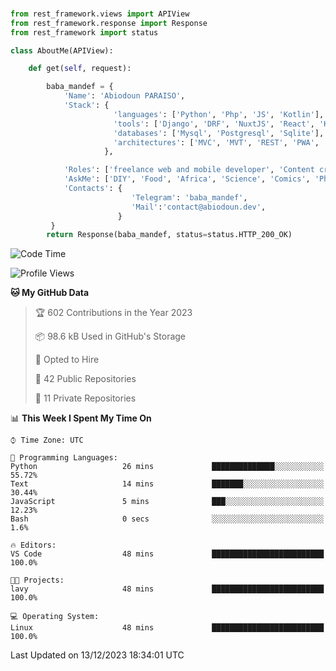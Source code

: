 ###
```python
from rest_framework.views import APIView
from rest_framework.response import Response
from rest_framework import status

class AboutMe(APIView):

    def get(self, request):

        baba_mandef = {
            'Name': 'Abiodoun PARAISO',
            'Stack': {
                       'languages': ['Python', 'Php', 'JS', 'Kotlin'],
                       'tools': ['Django', 'DRF', 'NuxtJS', 'React', 'Kotlin', 'Electron'],
                       'databases': ['Mysql', 'Postgresql', 'Sqlite'],
                       'architectures': ['MVC', 'MVT', 'REST', 'PWA', 'SPA', 'MicroServices']
                     },

            'Roles': ['freelance web and mobile developer', 'Content creator', 'Teacher', 'Mentor'],
            'AskMe': ['DIY', 'Food', 'Africa', 'Science', 'Comics', 'Photography', 'Tech', 'Programming'],
            'Contacts': {
                           'Telegram': 'baba_mandef',
                           'Mail':'contact@abiodoun.dev',
                        }
         }
        return Response(baba_mandef, status=status.HTTP_200_OK)

```                    

<!--START_SECTION:waka-->
![Code Time](http://img.shields.io/badge/Code%20Time-902%20hrs%201%20min-blue)

![Profile Views](http://img.shields.io/badge/Profile%20Views-0-blue)

**🐱 My GitHub Data** 

> 🏆 602 Contributions in the Year 2023
 > 
> 📦 98.6 kB Used in GitHub's Storage 
 > 
> 💼 Opted to Hire
 > 
> 📜 42 Public Repositories 
 > 
> 🔑 11 Private Repositories  
 > 
📊 **This Week I Spent My Time On** 

```text
⌚︎ Time Zone: UTC

💬 Programming Languages: 
Python                   26 mins             ██████████████░░░░░░░░░░░   55.72% 
Text                     14 mins             ███████░░░░░░░░░░░░░░░░░░   30.44% 
JavaScript               5 mins              ███░░░░░░░░░░░░░░░░░░░░░░   12.23% 
Bash                     0 secs              ░░░░░░░░░░░░░░░░░░░░░░░░░   1.6%

🔥 Editors: 
VS Code                  48 mins             █████████████████████████   100.0%

🐱‍💻 Projects: 
lavy                     48 mins             █████████████████████████   100.0%

💻 Operating System: 
Linux                    48 mins             █████████████████████████   100.0%

```


 Last Updated on 13/12/2023 18:34:01 UTC
<!--END_SECTION:waka-->
